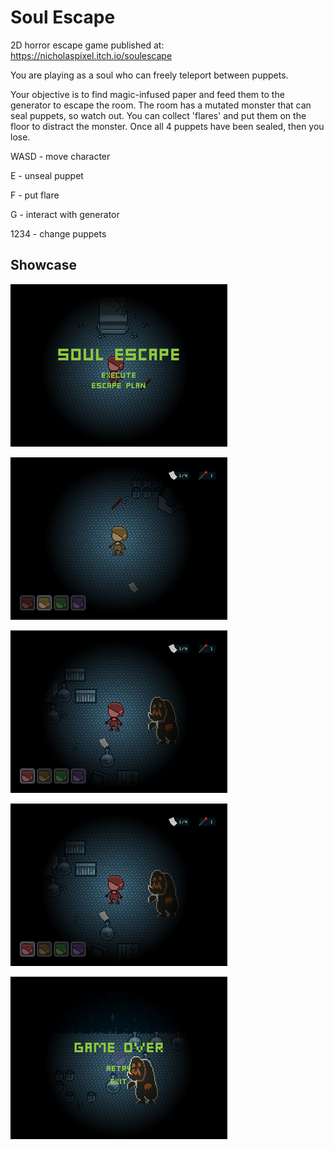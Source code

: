 # Soul Escape

2D horror escape game
published at: https://nicholaspixel.itch.io/soulescape

You are playing as a soul who can freely teleport between puppets.

Your objective is to find magic-infused paper and feed them to the generator to escape the room. The room has a mutated monster that can seal puppets, so watch out. You can collect 'flares' and put them on the floor to distract the monster. Once all 4 puppets have been sealed, then you lose.

WASD - move character

E - unseal puppet

F - put flare

G - interact with generator

1234 - change puppets

## Showcase
![](./assets/1.png)

![](./assets/2.png)

![](./assets/3.png)

![](./assets/4.png)


![](./assets/5.png)

